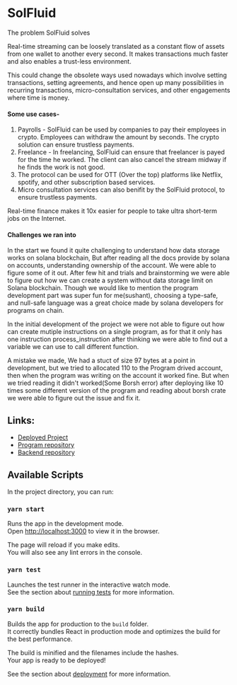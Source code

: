 # SolFluid

The problem SolFluid solves

Real-time streaming can be loosely translated as a constant flow of assets from one wallet to another every second. It makes transactions much faster and also enables a trust-less environment.

This could change the obsolete ways used nowadays which involve setting transactions, setting agreements, and hence open up many possibilities in recurring transactions, micro-consultation services, and other engagements where time is money.

#### Some use cases-
1) Payrolls - SolFluid can be used by companies to pay their employees in crypto. Employees can withdraw the amount by seconds. The crypto solution can ensure trustless payments.
2) Freelance - In freelancing, SolFluid can ensure that freelancer is payed for the time he worked. The client can also cancel the stream midway if he finds the work is not good.
3) The protocol can be used for OTT (Over the top) platforms like Netflix, spotify, and other subscription based services. 
4) Micro consultation services can also benifit by the SolFluid protocol, to ensure trustless payments.

Real-time finance makes it 10x easier for people to take ultra short-term jobs on the Internet.
#### Challenges we ran into

In the start we found it quite challenging to understand how data storage works on solana blockchain, But after reading all the docs provide by solana on accounts, understanding ownership of the account. We were able to figure some of it out. After few hit and trials and brainstorming we were able to figure out how we can create a system without data storage limit on Solana blockchain. Though we would like to mention the program development part was super fun for me(sushant), choosing a type-safe, and null-safe language was a great choice made by solana developers for programs on chain.

In the initial development of the project we were not able to figure out how can create mutiple instructions on a single program, as for that it only has one instruction process_instruction after thinking we were able to find out a variable we can use to call different function.

A mistake we made, We had a stuct of size 97 bytes at a point in development, but we tried to allocated 110 to the Program drived account, then  when the program was writing on the account it worked fine. But when we tried reading it didn't worked(Some Borsh error) after deploying like 10 times some different version of the program and reading about borsh crate we were able to figure out the issue and fix it.


## Links:

- [Deployed Project](https://solfluid.netlify.com/)
- [Program repository](https://github.com/Solfluid/solfluid_program)
- [Backend repository](https://github.com/Solfluid/solfluid_backend)


## Available Scripts

In the project directory, you can run:

### `yarn start`

Runs the app in the development mode.\
Open [http://localhost:3000](http://localhost:3000) to view it in the browser.

The page will reload if you make edits.\
You will also see any lint errors in the console.

### `yarn test`

Launches the test runner in the interactive watch mode.\
See the section about [running tests](https://facebook.github.io/create-react-app/docs/running-tests) for more information.

### `yarn build`

Builds the app for production to the `build` folder.\
It correctly bundles React in production mode and optimizes the build for the best performance.

The build is minified and the filenames include the hashes.\
Your app is ready to be deployed!

See the section about [deployment](https://facebook.github.io/create-react-app/docs/deployment) for more information.
